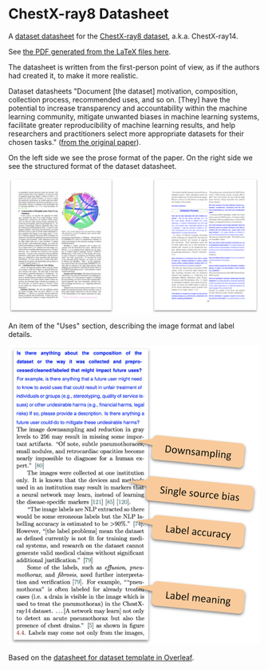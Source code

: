 # ChestX-ray8 Datasheet

A [dataset datasheet](https://arxiv.org/abs/1803.09010) for the [ChestX-ray8 dataset](https://arxiv.org/abs/1705.02315), a.k.a. ChestX-ray14.

See [the PDF generated from the LaTeX files here](./chestx_ray8_datasheet.pdf).

The datasheet is written from the first-person point of view, as if the authors had created it, to make it more realistic.

Dataset datasheets "Document \[the dataset\] motivation, composition, collection process, recommended uses, and so on. \[They\] have the potential to increase transparency and accountability within the machine learning community, mitigate unwanted biases in machine learning systems, facilitate greater reproducibility of machine learning results, and help researchers and practitioners select more appropriate datasets for their chosen tasks." ([from the original paper](https://arxiv.org/abs/1803.09010)).

On the left side we see the prose format of the paper. On the right side we see the structured format of the dataset datasheet.

![Prose vs. dataset datasheet](./pics/chestx-ray8-prose-structured.png)

An item of the "Uses" section, describing the image format and label details.

![A section of the dataset datasheet](./pics/chestx-ray8-datasheet-detail.png)

Based on the [datasheet for dataset template in Overleaf](https://www.overleaf.com/latex/templates/datasheet-for-dataset-template/jgqyyzyprxth).

